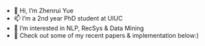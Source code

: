 - 👋 Hi, I’m Zhenrui Yue
- 📫 I’m a 2nd year PhD student at UIUC
- 👀 I’m interested in NLP, RecSys & Data Mining
- 🌱 Check out some of my recent papers & implementation below:)

